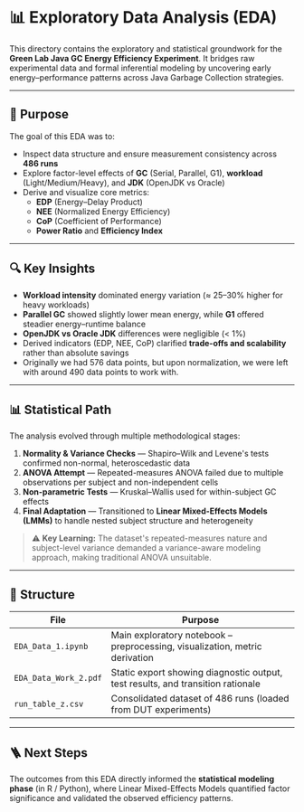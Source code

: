 # 📊 Exploratory Data Analysis (EDA)

This directory contains the exploratory and statistical groundwork for the **Green Lab Java GC Energy Efficiency Experiment**. It bridges raw experimental data and formal inferential modeling by uncovering early energy–performance patterns across Java Garbage Collection strategies.

---

## 🎯 Purpose

The goal of this EDA was to:

* Inspect data structure and ensure measurement consistency across **486 runs**
* Explore factor-level effects of **GC** (Serial, Parallel, G1), **workload** (Light/Medium/Heavy), and **JDK** (OpenJDK vs Oracle)
* Derive and visualize core metrics:
   * **EDP** (Energy–Delay Product)
   * **NEE** (Normalized Energy Efficiency)
   * **CoP** (Coefficient of Performance)
   * **Power Ratio** and **Efficiency Index**

---

## 🔍 Key Insights

* **Workload intensity** dominated energy variation (≈ 25–30% higher for heavy workloads)
* **Parallel GC** showed slightly lower mean energy, while **G1** offered steadier energy–runtime balance
* **OpenJDK vs Oracle JDK** differences were negligible (< 1%)
* Derived indicators (EDP, NEE, CoP) clarified **trade-offs and scalability** rather than absolute savings
* Originally we had 576 data points, but upon normalization, we were left with around 490 data points to work with.

---

## 📊 Statistical Path

The analysis evolved through multiple methodological stages:

1. **Normality & Variance Checks** — Shapiro–Wilk and Levene's tests confirmed non-normal, heteroscedastic data
2. **ANOVA Attempt** — Repeated-measures ANOVA failed due to multiple observations per subject and non-independent cells
3. **Non-parametric Tests** — Kruskal–Wallis used for within-subject GC effects
4. **Final Adaptation** — Transitioned to **Linear Mixed-Effects Models (LMMs)** to handle nested subject structure and heterogeneity

> ⚠️ **Key Learning:** The dataset's repeated-measures nature and subject-level variance demanded a variance-aware modeling approach, making traditional ANOVA unsuitable.

---

## 🧠 Structure

| File | Purpose |
|------|---------|
| `EDA_Data_1.ipynb` | Main exploratory notebook – preprocessing, visualization, metric derivation |
| `EDA_Data_Work_2.pdf` | Static export showing diagnostic output, test results, and transition rationale |
| `run_table_z.csv` | Consolidated dataset of 486 runs (loaded from DUT experiments) |

---

## 🪜 Next Steps

The outcomes from this EDA directly informed the **statistical modeling phase** (in R / Python), where Linear Mixed-Effects Models quantified factor significance and validated the observed efficiency patterns.
